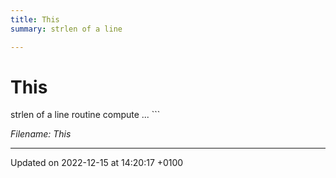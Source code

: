 ```yaml
---
title: This
summary: strlen of a line 

---
```


# This



strlen of a line
routine compute ... ```

_Filename: This_

-------------------------------

Updated on 2022-12-15 at 14:20:17 +0100
